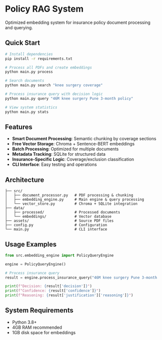 # Policy RAG System

Optimized embedding system for insurance policy document processing and querying.

## Quick Start

```bash
# Install dependencies
pip install -r requirements.txt

# Process all PDFs and create embeddings
python main.py process

# Search documents
python main.py search "knee surgery coverage"

# Process insurance query with decision logic
python main.py query "46M knee surgery Pune 3-month policy"

# View system statistics
python main.py stats
```

## Features

- **Smart Document Processing**: Semantic chunking by coverage sections
- **Free Vector Storage**: Chroma + Sentence-BERT embeddings
- **Batch Processing**: Optimized for multiple documents
- **Metadata Tracking**: SQLite for structured data
- **Insurance-Specific Logic**: Coverage/exclusion classification
- **CLI Interface**: Easy testing and operations

## Architecture

```
├── src/
│   ├── document_processor.py   # PDF processing & chunking
│   ├── embedding_engine.py     # Main engine & query processing
│   └── vector_store.py         # Chroma + SQLite integration
├── data/
│   ├── processed/              # Processed documents
│   └── embeddings/             # Vector database
├── assets/                     # Source PDF files
├── config.py                   # Configuration
└── main.py                     # CLI interface
```

## Usage Examples

```python
from src.embedding_engine import PolicyQueryEngine

engine = PolicyQueryEngine()

# Process insurance query
result = engine.process_insurance_query("46M knee surgery Pune 3-month policy")

print(f"Decision: {result['decision']}")
print(f"Confidence: {result['confidence']}")
print(f"Reasoning: {result['justification']['reasoning']}")
```

## System Requirements

- Python 3.8+
- 4GB RAM recommended
- 1GB disk space for embeddings
